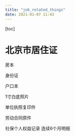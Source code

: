 ```yaml
---
title: "job_related_things"
date: 2021-01-07 11:43
---
```

[toc]



# 北京市居住证

房本

身份证

户口本

1寸白底照片

单位执照复印件

劳动合同原件

社保个人权益记录 连续6个月明细



